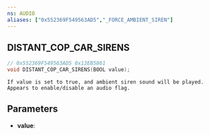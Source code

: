 ```yaml
---
ns: AUDIO
aliases: ["0x552369F549563AD5","_FORCE_AMBIENT_SIREN"]
---
```

## DISTANT_COP_CAR_SIRENS

```c
// 0x552369F549563AD5 0x13EB5861
void DISTANT_COP_CAR_SIRENS(BOOL value);
```

```
If value is set to true, and ambient siren sound will be played.
Appears to enable/disable an audio flag.
```

## Parameters
* **value**: 


